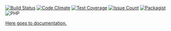 [![Build Status](https://img.shields.io/travis/n86io/reflection.svg?style=flat-square)](https://travis-ci.org/n86io/reflection)
[![Code Climate](https://img.shields.io/codeclimate/github/n86io/reflection.svg?style=flat-square)](https://codeclimate.com/github/n86io/reflection)
[![Test Coverage](https://img.shields.io/codeclimate/coverage/github/n86io/reflection.svg?style=flat-square)](https://codeclimate.com/github/n86io/reflection/coverage)
[![Issue Count](https://img.shields.io/codeclimate/issues/github/n86io/reflection.svg?style=flat-square)](https://codeclimate.com/github/n86io/reflection/issues)
[![Packagist](https://img.shields.io/packagist/l/n86io/reflection.svg?style=flat-square)](https://packagist.org/packages/n86io/reflection)
![PHP](https://img.shields.io/badge/PHP-7.0%2C%207.1-blue.svg?style=flat-square)

[Here goes to documentation.](http://reflection.docs.n86.io/)
